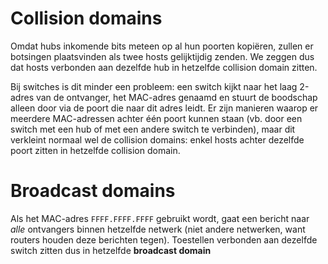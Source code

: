 # Collision domains
Omdat hubs inkomende bits meteen op al hun poorten kopiëren, zullen er botsingen plaatsvinden als twee hosts gelijktijdig zenden. We zeggen dus dat hosts verbonden aan dezelfde hub in hetzelfde collision domain zitten.

Bij switches is dit minder een probleem: een switch kijkt naar het laag 2-adres van de ontvanger, het MAC-adres genaamd en stuurt de boodschap alleen door via de poort die naar dit adres leidt. Er zijn manieren waarop er meerdere MAC-adressen achter één poort kunnen staan (vb. door een switch met een hub of met een andere switch te verbinden), maar dit verkleint normaal wel de collision domains: enkel hosts achter dezelfde poort zitten in hetzelfde collision domain.

# Broadcast domains
Als het MAC-adres `FFFF.FFFF.FFFF` gebruikt wordt, gaat een bericht naar *alle* ontvangers binnen hetzelfde netwerk (niet andere netwerken, want routers houden deze berichten tegen). Toestellen verbonden aan dezelfde switch zitten dus in hetzelfde **broadcast domain**